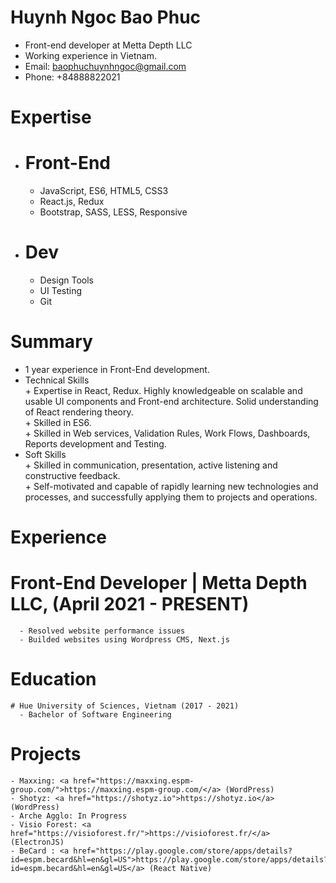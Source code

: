 # Huynh Ngoc Bao Phuc
  - Front-end developer at Metta Depth LLC </br>
  - Working experience in Vietnam.</br>
  - Email: baophuchuynhngoc@gmail.com</br>
  - Phone: +84888822021</br>
# Expertise
  - # Front-End
    + JavaScript, ES6, HTML5, CSS3
    + React.js, Redux
    + Bootstrap, SASS, LESS, Responsive
  - # Dev
    + Design Tools
    + UI Testing
    + Git
# Summary
   - 1 year experience in Front-End development.
   - Technical Skills</br>
    + Expertise in React, Redux. Highly knowledgeable on scalable and usable UI components and Front-end architecture. Solid understanding of React rendering theory.</br>
    + Skilled in ES6.</br>
    + Skilled in  Web services, Validation Rules, Work Flows, Dashboards, Reports development and Testing.</br>
   - Soft Skills</br>
    + Skilled in communication, presentation, active listening and constructive feedback.</br>
    + Self-motivated and capable of rapidly learning new technologies and processes, and successfully applying them to projects and operations.</br>
 # Experience
   # Front-End Developer | Metta Depth LLC, (April 2021 - PRESENT)
      - Resolved website performance issues
      - Builded websites using Wordpress CMS, Next.js
 # Education
    # Hue University of Sciences, Vietnam (2017 - 2021)
      - Bachelor of Software Engineering
 # Projects
    - Maxxing: <a href="https://maxxing.espm-group.com/">https://maxxing.espm-group.com/</a> (WordPress)
    - Shotyz: <a href="https://shotyz.io">https://shotyz.io</a>  (WordPress)
    - Arche Agglo: In Progress
    - Visio Forest: <a href="https://visioforest.fr/">https://visioforest.fr/</a> (ElectronJS)
    - BeCard : <a href="https://play.google.com/store/apps/details?id=espm.becard&hl=en&gl=US">https://play.google.com/store/apps/details?id=espm.becard&hl=en&gl=US</a> (React Native)
 
    
